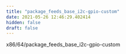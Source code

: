```yaml
---
title: "package_feeds_base_i2c-gpio-custom"
date: 2021-05-26 12:46:29.402414
hidden: false
draft: false
---
```


x86/64/package_feeds_base_i2c-gpio-custom

